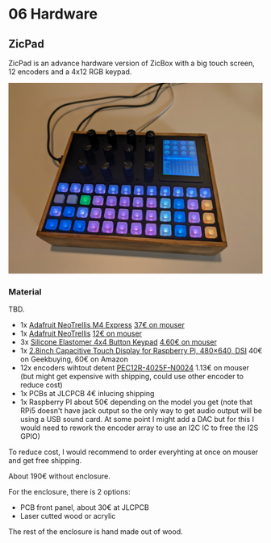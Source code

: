 # 06 Hardware

## ZicPad

ZicPad is an advance hardware version of ZicBox with a big touch screen, 12 encoders and a 4x12 RGB keypad.

<img src="https://raw.githubusercontent.com/apiel/zicBox/main/hardware/ZicPad/zicpad.jpg" />

### Material

TBD.

- 1x [Adafruit NeoTrellis M4 Express](https://learn.adafruit.com/adafruit-neotrellis-m4/overview) [37€ on mouser](https://www.mouser.at/ProductDetail/Adafruit/3938?qs=Zz7%252BYVVL6bG3C5a64%2FPLvA%3D%3D) 
- 1x [Adafruit NeoTrellis](https://learn.adafruit.com/adafruit-neotrellis/overview) [12€ on mouser](https://www.mouser.at/ProductDetail/Adafruit/3954?qs=byeeYqUIh0NVHgHNdfReRA%3D%3D)
- 3x [Silicone Elastomer 4x4 Button Keypad](https://www.adafruit.com/product/1611) [4.60€ on mouser](https://www.mouser.at/ProductDetail/Adafruit/1611?qs=GURawfaeGuDeTqOS7H3MnQ%3D%3D)
- 1x [2.8inch Capacitive Touch Display for Raspberry Pi, 480×640, DSI](https://www.waveshare.com/2.8inch-dsi-lcd.htm) 40€ on Geekbuying, 60€ on Amazon
- 12x encoders wihtout detent [PEC12R-4025F-N0024](https://eu.mouser.com/ProductDetail/Bourns/PEC12R-4025F-N0024?qs=Zq5ylnUbLm4HSBD7%2FFgU%2FA%3D%3D&countryCode=DE&currencyCode=EUR&_gl=1*1nd7s7x*_ga*Nzc0OTY5NDMwLjE2OTg1MDM2NzE.*_ga_15W4STQT4T*MTcwNTk0NTcwNi4xMi4wLjE3MDU5NDU3MDcuNTkuMC4w*_ga_1KQLCYKRX3*MTcwNTk0NTcwNi4yLjAuMTcwNTk0NTcwNy4wLjAuMA..) 1.13€ on mouser (but might get expensive with shipping, could use other encoder to reduce cost)
- 1x PCBs at JLCPCB 4€ inlucing shipping
- 1x Raspberry PI about 50€ depending on the model you get (note that RPi5 doesn't have jack output so the only way to get audio output will be using a USB sound card. At some point I might add a DAC but for this I would need to rework the encoder array to use an I2C IC to free the I2S GPIO)

To reduce cost, I would recommend to order everyhting at once on mouser and get free shipping.

About 190€ without enclosure.

For the enclosure, there is 2 options:
- PCB front panel, about 30€ at JLCPCB
- Laser cutted wood or acrylic

The rest of the enclosure is hand made out of wood.